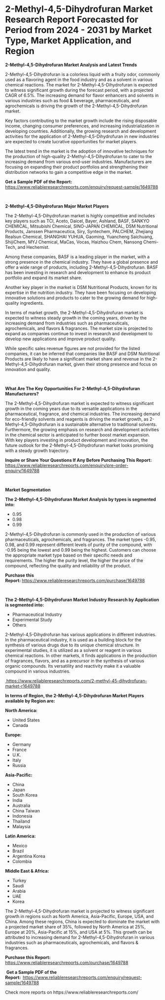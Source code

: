 <p><h1>2-Methyl-4,5-Dihydrofuran Market Research Report Forecasted for Period from 2024 -  2031 by Market Type, Market Application, and Region</h1></p><p><strong>2-Methyl-4,5-Dihydrofuran Market Analysis and Latest Trends</strong></p>
<p><p>2-Methyl-4,5-Dihydrofuran is a colorless liquid with a fruity odor, commonly used as a flavoring agent in the food industry and as a solvent in various chemical reactions. The market for 2-Methyl-4,5-Dihydrofuran is expected to witness significant growth during the forecast period, with a projected CAGR of 6.5%. The increasing demand for flavor enhancers and solvents in various industries such as food & beverage, pharmaceuticals, and agrochemicals is driving the growth of the 2-Methyl-4,5-Dihydrofuran market.</p><p>Key factors contributing to the market growth include the rising disposable income, changing consumer preferences, and increasing industrialization in developing countries. Additionally, the growing research and development activities for the application of 2-Methyl-4,5-Dihydrofuran in new industries are expected to create lucrative opportunities for market players.</p><p>The latest trend in the market is the adoption of innovative techniques for the production of high-quality 2-Methyl-4,5-Dihydrofuran to cater to the increasing demand from various end-user industries. Manufacturers are focusing on expanding their product portfolios and strengthening their distribution networks to gain a competitive edge in the market.</p></p>
<p><strong>Get a Sample PDF of the Report:&nbsp;</strong> <a href="https://www.reliableresearchreports.com/enquiry/request-sample/1649788">https://www.reliableresearchreports.com/enquiry/request-sample/1649788</a></p>
<p>&nbsp;</p>
<p><strong>2-Methyl-4,5-Dihydrofuran Major Market Players</strong></p>
<p><p>The 2-Methyl-4,5-Dihydrofuran market is highly competitive and includes key players such as TCI, Aceto, Daicel, Bayer, Ashland, BASF, SANKYO CHEMICAL, Mitsubishi Chemical, SINO-JAPAN CHEMICAL, DSM Nutritional Products, Janssen Pharmaceutica, Siry, Syntechem, PALCHEM, Zhejiang Realsun Chemical, SHANGHAI YUHUA, Gaoming, Yuancheng Saichuang, ShijiChem, MYJ Chemical, MaCas, Vocas, Haizhou Chem, Nansong Chemi-Tech, and Hechemist.</p><p>Among these companies, BASF is a leading player in the market, with a strong presence in the chemical industry. They have a global presence and offer a wide range of products, including 2-Methyl-4,5-Dihydrofuran. BASF has been investing in research and development to enhance its product portfolio and expand its market share.</p><p>Another key player in the market is DSM Nutritional Products, known for its expertise in the nutrition industry. They have been focusing on developing innovative solutions and products to cater to the growing demand for high-quality ingredients.</p><p>In terms of market growth, the 2-Methyl-4,5-Dihydrofuran market is expected to witness steady growth in the coming years, driven by the increasing demand from industries such as pharmaceuticals, agrochemicals, and flavors & fragrances. The market size is projected to expand as companies continue to invest in research and development to develop new applications and improve product quality.</p><p>While specific sales revenue figures are not provided for the listed companies, it can be inferred that companies like BASF and DSM Nutritional Products are likely to have a significant market share and revenue in the 2-Methyl-4,5-Dihydrofuran market, given their strong presence and focus on innovation and quality.</p></p>
<p>&nbsp;</p>
<p><strong>What Are The Key Opportunities For 2-Methyl-4,5-Dihydrofuran Manufacturers?</strong></p>
<p><p>The 2-Methyl-4,5-Dihydrofuran market is expected to witness significant growth in the coming years due to its versatile applications in the pharmaceutical, fragrance, and chemical industries. The increasing demand for eco-friendly solvents and reagents is driving the market growth, as 2-Methyl-4,5-Dihydrofuran is a sustainable alternative to traditional solvents. Furthermore, the growing emphasis on research and development activities in the chemical sector is anticipated to further boost market expansion. With key players investing in product development and innovation, the future outlook for the 2-Methyl-4,5-Dihydrofuran market looks promising with a steady growth trajectory.</p></p>
<p><strong>Inquire or Share Your Questions If Any Before Purchasing This Report:</strong> <a href="https://www.reliableresearchreports.com/enquiry/pre-order-enquiry/1649788">https://www.reliableresearchreports.com/enquiry/pre-order-enquiry/1649788</a></p>
<p>&nbsp;</p>
<p><strong>Market Segmentation</strong></p>
<p><strong>The 2-Methyl-4,5-Dihydrofuran Market Analysis by types is segmented into:</strong></p>
<p><ul><li>0.95</li><li>0.98</li><li>0.99</li></ul></p>
<p><p>2-Methyl-4,5-Dihydrofuran is commonly used in the production of various pharmaceuticals, agrochemicals, and fragrances. The market types -0.95, 0.98, and 0.99 represent different levels of purity of the compound, with -0.95 being the lowest and 0.99 being the highest. Customers can choose the appropriate market type based on their specific needs and requirements. The higher the purity level, the higher the price of the compound, reflecting the quality and reliability of the product.</p></p>
<p><strong>Purchase this Report:&nbsp;</strong><a href="https://www.reliableresearchreports.com/purchase/1649788">https://www.reliableresearchreports.com/purchase/1649788</a></p>
<p>&nbsp;</p>
<p><strong>The 2-Methyl-4,5-Dihydrofuran Market Industry Research by Application is segmented into:</strong></p>
<p><ul><li>Pharmaceutical Industry</li><li>Experimental Study</li><li>Others</li></ul></p>
<p><p>2-Methyl-4,5-Dihydrofuran has various applications in different industries. In the pharmaceutical industry, it is used as a building block for the synthesis of various drugs due to its unique chemical structure. In experimental studies, it is utilized as a solvent or reagent in various chemical reactions. In other markets, it finds applications in the production of fragrances, flavors, and as a precursor in the synthesis of various organic compounds. Its versatility and reactivity make it a valuable compound in various industries.</p></p>
<p><a href="https://www.reliableresearchreports.com/2-methyl-45-dihydrofuran-market-r1649788">&nbsp;https://www.reliableresearchreports.com/2-methyl-45-dihydrofuran-market-r1649788</a></p>
<p><strong>In terms of Region, the 2-Methyl-4,5-Dihydrofuran Market Players available by Region are:</strong></p>
<p>
    <p> <strong> North America: </strong>
        <ul>
            <li>United States</li>
            <li>Canada</li>
        </ul>
        </p> 
    <p> <strong> Europe: </strong>
        <ul>
            <li>Germany</li>
            <li>France</li>
            <li>U.K.</li>
            <li>Italy</li>
            <li>Russia</li>
        </ul>
        </p> 
    <p> <strong> Asia-Pacific: </strong>
        <ul>
            <li>China</li>
            <li>Japan</li>
            <li>South Korea</li>
            <li>India</li>
            <li>Australia</li>
            <li>China Taiwan</li>
            <li>Indonesia</li>
            <li>Thailand</li>
            <li>Malaysia</li>
        </ul>
        </p> 
    <p> <strong> Latin America: </strong>
        <ul>
            <li>Mexico</li>
            <li>Brazil</li>
            <li>Argentina Korea</li>
            <li>Colombia</li>
        </ul>
        </p> 
    <p> <strong> Middle East & Africa: </strong>
        <ul>
            <li>Turkey</li>
            <li>Saudi</li>
            <li>Arabia</li>
            <li>UAE</li>
            <li>Korea</li>
        </ul>
    </p>
    </p>
<p><p>The 2-Methyl-4,5-Dihydrofuran market is projected to witness significant growth in regions such as North America, Asia-Pacific, Europe, USA, and China. Among these regions, China is expected to dominate the market with a projected market share of 35%, followed by North America at 25%, Europe at 20%, Asia-Pacific at 15%, and USA at 5%. This growth can be attributed to increasing demand for 2-Methyl-4,5-Dihydrofuran in various industries such as pharmaceuticals, agrochemicals, and flavors & fragrances.</p></p>
<p><strong>Purchase this Report: </strong><a href="https://www.reliableresearchreports.com/purchase/1649788">https://www.reliableresearchreports.com/purchase/1649788</a></p>
<p>&nbsp;<strong>Get a Sample PDF of the Report:&nbsp;&nbsp;</strong><a href="https://www.reliableresearchreports.com/enquiry/request-sample/1649788">https://www.reliableresearchreports.com/enquiry/request-sample/1649788</a></p>
<p><strong></strong></p>
<p>Check more reports on https://www.reliableresearchreports.com/</p>